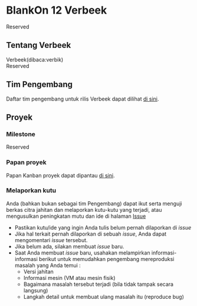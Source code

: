 # BlankOn 12 Verbeek

Reserved

## Tentang Verbeek

Verbeek(dibaca:verbik)  
Reserved

## Tim Pengembang

Daftar tim pengembang untuk rilis Verbeek dapat dilihat [di sini](TEAM.md).

## Proyek

### Milestone

Reserved

### Papan proyek

Papan Kanban proyek dapat dipantau [di sini](https://github.com/orgs/BlankOn/projects/3).

### Melaporkan kutu

Anda (bahkan bukan sebagai tim Pengembang) dapat ikut serta menguji berkas citra jahitan dan melaporkan kutu-kutu yang terjadi, atau mengusulkan peningkatan mutu dan ide di halaman [Issue](https://github.com/BlankOn/Verbeek/issues)

- Pastikan kutu/ide yang ingin Anda tulis belum pernah dilaporkan di *issue*
- Jika hal terkait pernah dilaporkan di sebuah *issue*, Anda dapat mengomentari *issue* tersebut.
- Jika belum ada, silakan membuat *issue* baru.
- Saat Anda membuat *issue* baru, usahakan melampirkan informasi-informasi berikut untuk memudahkan pengembang mereproduksi masalah yang Anda temui :
  - Versi jahitan
  - Informasi mesin (VM atau mesin fisik)
  - Bagaimana masalah tersebut terjadi (bila tidak tampak secara langsung)
  - Langkah detail untuk membuat ulang masalah itu (reproduce bug)
